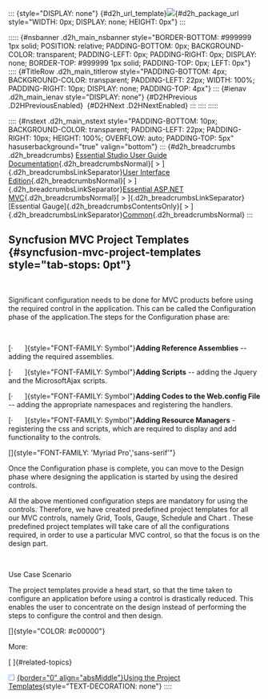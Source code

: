 ::: {style="DISPLAY: none"}
[](ms-xhelp:///?Id=d2h_url_template){#d2h_url_template}![](!package_url!){#d2h_package_url style="WIDTH: 0px; DISPLAY: none; HEIGHT: 0px"}
:::

::::: {#nsbanner .d2h_main_nsbanner style="BORDER-BOTTOM: #999999 1px solid; POSITION: relative; PADDING-BOTTOM: 0px; BACKGROUND-COLOR: transparent; PADDING-LEFT: 0px; PADDING-RIGHT: 0px; DISPLAY: none; BORDER-TOP: #999999 1px solid; PADDING-TOP: 0px; LEFT: 0px"}
:::: {#TitleRow .d2h_main_titlerow style="PADDING-BOTTOM: 4px; BACKGROUND-COLOR: transparent; PADDING-LEFT: 22px; WIDTH: 100%; PADDING-RIGHT: 10px; DISPLAY: none; PADDING-TOP: 4px"}
::: {#ienav .d2h_main_ienav style="DISPLAY: none"}
[](ms-xhelp:///?Id=ca44290f-86b3-4f57-9c65-c179b24f2e74){#D2HPrevious .D2HPreviousEnabled}  [](ms-xhelp:///?Id=10c177a2-0113-4b0f-bee5-a38a766619cb){#D2HNext .D2HNextEnabled}
:::
::::
:::::

:::: {#nstext .d2h_main_nstext style="PADDING-BOTTOM: 10px; BACKGROUND-COLOR: transparent; PADDING-LEFT: 22px; PADDING-RIGHT: 10px; HEIGHT: 100%; OVERFLOW: auto; PADDING-TOP: 5px" hasuserbackground="true" valign="bottom"}
::: {#d2h_breadcrumbs .d2h_breadcrumbs}
[Essential Studio User Guide Documentation](ms-xhelp:///?Id=12457748-09e3-4d74-a240-8e049cedf030){.d2h_breadcrumbsNormal}[ \> ]{.d2h_breadcrumbsLinkSeparator}[User Interface Edition](ms-xhelp:///?Id=c29296b7-531c-413b-a0ec-488ca1f7f669){.d2h_breadcrumbsNormal}[ \> ]{.d2h_breadcrumbsLinkSeparator}[Essential ASP.NET MVC](ms-xhelp:///?Id=4b14e7d1-65c4-4f67-b1aa-2c37709905a5){.d2h_breadcrumbsNormal}[ \> ]{.d2h_breadcrumbsLinkSeparator}[Essential Gauge]{.d2h_breadcrumbsContentsOnly}[ \> ]{.d2h_breadcrumbsLinkSeparator}[Common](ms-xhelp:///?Id=ca44290f-86b3-4f57-9c65-c179b24f2e74){.d2h_breadcrumbsNormal}
:::

## Syncfusion MVC Project Templates {#syncfusion-mvc-project-templates style="tab-stops: 0pt"}

 

Significant configuration needs to be done for MVC products before using the required control in the application. This can be called the Configuration phase of the application.The steps for the Configuration phase are:

 

[·      ]{style="FONT-FAMILY: Symbol"}**Adding Reference Assemblies** -- adding the required assemblies.

[·      ]{style="FONT-FAMILY: Symbol"}**Adding Scripts** -- adding the Jquery and the MicrosoftAjax scripts.

[·      ]{style="FONT-FAMILY: Symbol"}**Adding Codes to the Web.config File** -- adding the appropriate namespaces and registering the handlers.

[·      ]{style="FONT-FAMILY: Symbol"}**Adding Resource Managers** - registering the css and scripts, which are required to display and add functionality to the controls.

[]{style="FONT-FAMILY: 'Myriad Pro','sans-serif'"} 

Once the Configuration phase is complete, you can move to the Design phase where designing the application is started by using the desired controls.

All the above mentioned configuration steps are mandatory for using the controls. Therefore, we have created predefined project templates for all our MVC controls, namely Grid, Tools, Gauge, Schedule and Chart . These predefined project templates will take care of all the configurations required, in order to use a particular MVC control, so that the focus is on the design part.

 

Use Case Scenario

The project templates provide a head start, so that the time taken to configure an application before using a control is drastically reduced. This enables the user to concentrate on the design instead of performing the steps to configure the control and then design.

[]{style="COLOR: #c00000"} 

More:

[ ]{#related-topics}

[![](button.gif){border="0" align="absMiddle"}Using the Project Templates](ms-xhelp:///?Id=10c177a2-0113-4b0f-bee5-a38a766619cb){style="TEXT-DECORATION: none"}
::::
